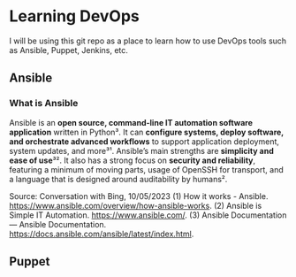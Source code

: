 # Learning DevOps
I will be using this git repo as a place to learn how to use DevOps tools such as Ansible, Puppet, Jenkins, etc.
## Ansible
### What is Ansible
Ansible is an **open source, command-line IT automation software application** written in Python³. It can **configure systems, deploy software, and orchestrate advanced workflows** to support application deployment, system updates, and more³¹. Ansible’s main strengths are **simplicity and ease of use**³². It also has a strong focus on **security and reliability**, featuring a minimum of moving parts, usage of OpenSSH for transport, and a language that is designed around auditability by humans².

Source: Conversation with Bing, 10/05/2023
(1) How it works - Ansible. https://www.ansible.com/overview/how-ansible-works.
(2) Ansible is Simple IT Automation. https://www.ansible.com/.
(3) Ansible Documentation — Ansible Documentation. https://docs.ansible.com/ansible/latest/index.html.
## Puppet
